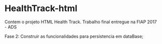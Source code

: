 # HealthTrack-html
Contem o projeto HTML Health Track. Trabalho final entregue na FIAP 2017 - ADS

Fase 2:
Construir as funcionalidades para persistencia em dataBase;
